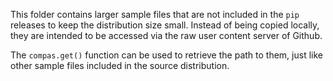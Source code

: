 This folder contains larger sample files that are not included in the `pip` releases
to keep the distribution size small. Instead of being copied locally, they are intended
to be accessed via the raw user content server of Github.

The `compas.get()` function can be used to retrieve the path to them, just like other sample
files included in the source distribution.
